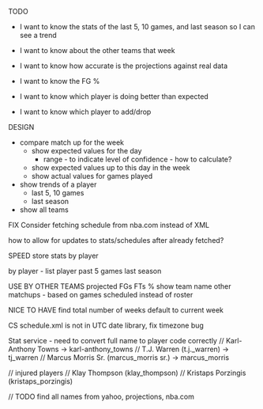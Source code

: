 TODO
* I want to know the stats of the last 5, 10 games, and last season so I can see a trend
* I want to know about the other teams that week


* I want to know how accurate is the projections against real data
* I want to know the FG %
* I want to know which player is doing better than expected
* I want to know which player to add/drop

DESIGN


* compare match up for the week
    * show expected values for the day
        * range - to indicate level of confidence - how to calculate?
    * show expected values up to this day in the week
    * show actual values for games played
* show trends of a player
    * last 5, 10 games
    * last season
* show all teams

FIX
Consider fetching schedule from nba.com instead of XML

how to allow for updates to stats/schedules after already fetched?


SPEED
store stats by player

by player - list player
past 5 games
last season

USE BY OTHER TEAMS
projected FGs FTs %
show team name
other matchups - based on games scheduled instead of roster
  
NICE TO HAVE
find total number of weeks
default to current week
  
CS
schedule.xml is not in UTC
date library, fix timezone bug

Stat service - need to convert full name to player code correctly
// Karl-Anthony Towns -> karl-anthony_towns
// T.J. Warren (t.j._warren) -> tj_warren
// Marcus Morris Sr. (marcus_morris sr.) -> marcus_morris

// injured players
// Klay Thompson (klay_thompson)
// Kristaps Porzingis (kristaps_porzingis)

// TODO find all names from yahoo, projections, nba.com